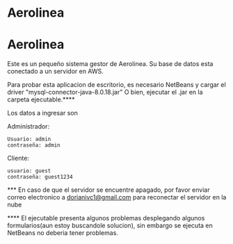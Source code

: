 # Aerolinea
# Aerolinea

Este es un pequeño sistema gestor de Aerolinea. Su base de datos esta conectado a un servidor en AWS.

Para probar esta aplicacion de escritorio, es necesario NetBeans y cargar el driver "mysql-connector-java-8.0.18.jar" 
O bien, ejecutar el .jar en la carpeta ejecutable.****

Los datos a ingresar son

Administrador:
 
    Usuario: admin
    contraseña: admin
    
Cliente:  

    usuario: guest
    contraseña: guest1234
    
    
 *** En caso de que el servidor se encuentre apagado, por favor enviar correo electronico a dorianivc1@gmail.com para reconectar el servidor en la nube


**** El ejecutable presenta algunos problemas desplegando algunos formularios(aun estoy buscandole solucion), sin embargo se ejecuta en NetBeans no deberia tener problemas.

